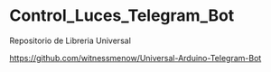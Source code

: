 # Control_Luces_Telegram_Bot

Repositorio de Libreria Universal

https://github.com/witnessmenow/Universal-Arduino-Telegram-Bot

